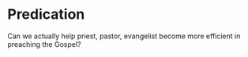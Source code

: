 # Predication
Can we actually help priest, pastor, evangelist become more efficient in preaching the Gospel?
